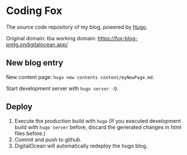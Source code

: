 # Coding Fox

The source code repository of my blog, powered by [Hugo](https://gohugo.io/).

Original domain: tba
working domain: https://fox-blog-pnjtg.ondigitalocean.app/

## New blog entry
New content page: `hugo new contents content/myNewPage.md`.

Start development server with `hugo server -D`.

## Deploy
1. Execute the production build with `hugo` (If you executed development build with `hugo server` before, discard the generated changes in html files before.)
2. Commit and push to github.
3. DigitalOcean will automatically redeploy the hugo blog.